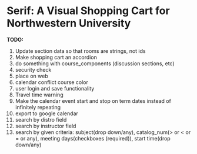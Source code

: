 # Serif: A Visual Shopping Cart for Northwestern University

<b>TODO:</b>

<ol>
    <li>Update section data so that rooms are strings, not ids</li>
    <li>Make shopping cart an accordion</li>
    <li>do something with course_components (discussion sections, etc)</li>
    <li>security check</li>
    <li>place on web</li>
    <li>calendar conflict course color</li>
    <li>user login and save functionality</li>
    <li>Travel time warning</li>
    <li>Make the calendar event start and stop on term dates instead of infinitely repeating</li>
    <li>export to google calendar</li>
    <li>search by distro field</li>
    <li>search by instructor field</li>
    <li>search by given criteria: subject(drop down/any), catalog_num(> or < or = or any), meeting days(checkboxes (required)), start time(drop down/any)</li>
</ol>
